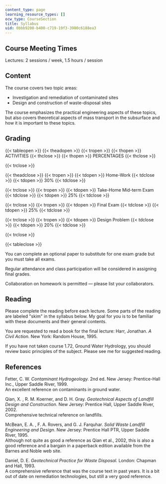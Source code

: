 ```yaml
---
content_type: page
learning_resource_types: []
ocw_type: CourseSection
title: Syllabus
uid: 0bbb9200-b400-c719-19f3-3980c6188ea3
---
```


Course Meeting Times
--------------------

Lectures: 2 sessions / week, 1.5 hours / session

Content
-------

The course covers two topic areas:

*   Investigation and remediation of contaminated sites
*   Design and construction of waste-disposal sites

The course emphasizes the practical engineering aspects of these topics, but also covers theoretical aspects of mass transport in the subsurface and how it is important to these topics.

Grading
-------

{{< tableopen >}}
{{< theadopen >}}
{{< tropen >}}
{{< thopen >}}
ACTIVITIES
{{< thclose >}}
{{< thopen >}}
PERCENTAGES
{{< thclose >}}

{{< trclose >}}

{{< theadclose >}}
{{< tropen >}}
{{< tdopen >}}
Home-Work
{{< tdclose >}}
{{< tdopen >}}
30%
{{< tdclose >}}

{{< trclose >}}
{{< tropen >}}
{{< tdopen >}}
Take-Home Mid-term Exam
{{< tdclose >}}
{{< tdopen >}}
25%
{{< tdclose >}}

{{< trclose >}}
{{< tropen >}}
{{< tdopen >}}
Final Exam
{{< tdclose >}}
{{< tdopen >}}
25%
{{< tdclose >}}

{{< trclose >}}
{{< tropen >}}
{{< tdopen >}}
Design Problem
{{< tdclose >}}
{{< tdopen >}}
20%
{{< tdclose >}}

{{< trclose >}}

{{< tableclose >}}

  

You can complete an optional paper to substitute for one exam grade but you must take all exams.

Regular attendance and class participation will be considered in assigning final grades.

Collaboration on homework is permitted — please list your collaborators.

Reading
-------

Please complete the reading before each lecture. Some parts of the reading are labeled "skim" in the syllabus below. My goal for you is to be familiar with these documents and their general contents.

You are requested to read a book for the final lecture: Harr, Jonathan. _A Civil Action._ New York: Random House, 1995.

If you have not taken course 1.72, Ground Water Hydrology, you should review basic principles of the subject. Please see me for suggested reading.

References
----------

Fetter, C. W. _Contaminant Hydrogeology._ 2nd ed. New Jersey: Prentice-Hall Inc., Upper Saddle River, 1999.  
An excellent reference on contaminants in ground water.

Qian, X. , R. M. Koerner, and D. H. Gray. _Geotechnical Aspects of Landfill Design and Construction_. New Jersey: Prentice Hall, Upper Saddle River, 2002.  
Comprehensive technical reference on landfills.

McBean, E. A. , F. A. Rovers, and G. J. Farquhar. _Solid Waste Landfill Engineering and Design_. New Jersey: Prentice Hall PTR, Upper Saddle River, 1995.  
Although not quite as good a reference as Qian et al., 2002, this is also a good reference and a bargain in a paperback edition available from the Barnes and Noble web site.

Daniel, D. E. _Geotechnical Practice for Waste Disposal._ London: Chapman and Hall, 1993.  
A comprehensive reference that was the course text in past years. It is a bit out of date on remediation technologies, but still a very good reference.